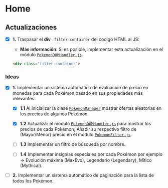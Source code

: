 # Home

## Actualizaciones

- [x] **1.** Traspasar el **div** `.filter-container` del codigo HTML al JS:

  - **Más información**: Si es posible, implementar esta actualización en el módulo [`PokemonDOMHandler.js`](content/pages/0/js/models/PokemonDOMHandler.js).

  ```HTML
  <div class="filter-container">
  ```

### Ideas

- [x] **1.** Implementar un sistema automático de evaluación de precio en monedas para cada Pokémon basado en sus propiedades más relevantes.

  - [x] **1.1** Al inicializar la clase [`PokemonManager`](content/pages/0/js/models/PokemonManager.js) mostrar ofertas aleatorias en los precios de algunos Pokémon.

  - [x] **1.2** Actualizar el modulo [`PokemonDOMHandler.js`](content/pages/0/js/models/PokemonDOMHandler.js) para mostrar los precios de cada Pokémon; Añadir su respectivo filtro de (Mayor/Menor) precio en el modulo [`PokemonFilter.js`](content/pages/0/js/models/PokemonFilter.js).

  - [ ] **1.3** Implementar un filtro de búsqueda por nombre.

  - [ ] **1.4** Implementar insignias especiales por cada Pokémon por ejemplo -> Evolución máxima (MaxEvo), Legendario (Legendary), Mítico (Mythical).

- [ ] **2.** Implementar un sistema automático de paginación para la lista de todos los Pokémon.
